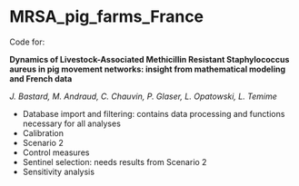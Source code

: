 # MRSA_pig_farms_France

Code for:

**Dynamics of Livestock-Associated Methicillin Resistant Staphylococcus aureus in pig movement networks: insight from mathematical modeling and French data**

*J. Bastard, M. Andraud, C. Chauvin, P. Glaser, L. Opatowski, L. Temime*

- Database import and filtering: contains data processing and functions necessary for all analyses
- Calibration
- Scenario 2
- Control measures
- Sentinel selection: needs results from Scenario 2
- Sensitivity analysis
